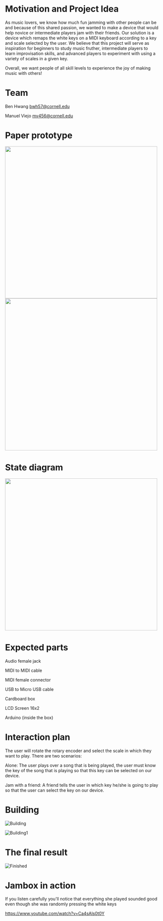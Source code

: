 # Motivation and Project Idea

As music lovers, we know how much fun jamming with other people can be and because of this shared passion, we wanted to make a device that would help novice or intermediate players jam with their friends. Our solution is a device which remaps the white keys on a MIDI keyboard according to a key and scale selected by the user. We believe that this project will serve as inspiration for beginners to study music fruther, intermediate players to learn improvisation skills, and advanced players to experiment with using a variety of scales in a given key.

Overall, we want people of all skill levels to experience the joy of making music with others!

# Team

Ben Hwang bwh57@cornell.edu

Manuel Viejo mv456@cornell.edu

# Paper prototype

<img src="https://github.com/mviejo33/jam-box/blob/master/jambox.png" width="500">

<img src="https://github.com/mviejo33/jam-box/blob/master/jambox1.png" width="500">

# State diagram

<img src="https://github.com/mviejo33/jam-box/blob/master/jambox2.png" width="500">

# Expected parts

Audio female jack

MIDI to MIDI cable

MIDI female connector

USB to Micro USB cable

Cardboard box

LCD Screen 16x2

Arduino (inside the box)

# Interaction plan

The user will rotate the rotary encoder and select the scale in which they want to play. There are two scenarios:

Alone: The user plays over a song that is being played, the user must know the key of the song that is playing so that this key can be selected on our device.

Jam with a friend: A friend tells the user in which key he/she is going to play so that the user can select the key on our device.

# Building
![Building](https://github.com/mviejo33/jam-box/blob/master/building.jpg)

![Building1](https://github.com/mviejo33/jam-box/blob/master/building1.jpg)

# The final result

![Finished](https://github.com/mviejo33/jam-box/blob/master/finished.jpg)

# Jambox in action

If you listen carefully you'll notice that everything she played sounded good even though she was randomly pressing the white keys

https://www.youtube.com/watch?v=Ca4sAls0t0Y
